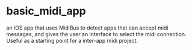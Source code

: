 basic_midi_app
==============

an iOS app that uses MidiBus to detect apps that can accept midi messages, and gives the user an interface to select the midi connection. Useful as a starting point for a inter-app midi project.
